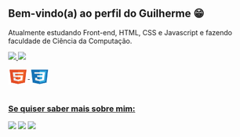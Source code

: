 ## Bem-vindo(a) ao perfil do Guilherme 😁
 
 Atualmente estudando Front-end, HTML, CSS e Javascript e fazendo faculdade de Ciência da Computação.
 <div>
   <a href="https://github.com/fenixherm">
   <img height="180em" src="https://github-readme-stats.vercel.app/api?username=fenixherm&show_icons=true&theme=tokyonight&include_all_commits=true&count_private=true"/>
   <img height="180em" src="https://github-readme-stats.vercel.app/api/top-langs/?username=fenixherm&layout=compact&langs_count=6&theme=tokyonight"/>

</div>
<div style="display: inline_block"><br>
  <!--<img align="center" alt="Js" height="30" width="40" src="https://raw.githubusercontent.com/devicons/devicon/master/icons/javascript/javascript-plain.svg"> --!>
  <img align="center" alt="HTML" height="30" width="40" src="https://raw.githubusercontent.com/devicons/devicon/master/icons/html5/html5-original.svg">
  <img align="center" alt="CSS" height="30" width="40" src="https://raw.githubusercontent.com/devicons/devicon/master/icons/css3/css3-original.svg">
</div>
 
 <br>
 
  ### Se quiser saber mais sobre mim:
 
<div> 
  <a href="https://instagram.com/Fenixherm" target="_blank"><img src="https://img.shields.io/badge/-Instagram-%23E4405F?style=for-the-badge&logo=instagram&logoColor=white" target="_blank"></a>
  <a href = "mailto:guibah78@gmail.com"><img src="https://img.shields.io/badge/-Gmail-%23333?style=for-the-badge&logo=gmail&logoColor=white" target="_blank"></a>
  <a href="https://www.linkedin.com/in/guilherme-augusto-50841a180/" target="_blank"><img src="https://img.shields.io/badge/-LinkedIn-%230077B5?style=for-the-badge&logo=linkedin&logoColor=white" target="_blank"></a> 
 </div>
